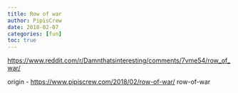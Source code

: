 ```yaml
---
title: Row of war
author: PipisCrew
date: 2018-02-07
categories: [fun]
toc: true
---
```


https://www.reddit.com/r/Damnthatsinteresting/comments/7vme54/row_of_war/

origin - https://www.pipiscrew.com/2018/02/row-of-war/ row-of-war